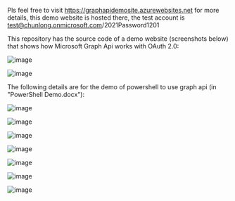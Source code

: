 Pls feel free to visit https://graphapidemosite.azurewebsites.net for more details, this demo website is hosted there, the test account is test@chunlong.onmicrosoft.com/2021Password1201 

This repository has the source code of a demo website (screenshots below) that shows how Microsoft Graph Api works with OAuth 2.0: 

![image](https://user-images.githubusercontent.com/9314578/143471539-d08da3ce-6b23-457a-b04a-27480d47800f.png)

![image](https://user-images.githubusercontent.com/9314578/143471433-768b8070-47fc-448e-9cdf-a8ffd09c2972.png)

The following details are for the demo of powershell to use graph api (in "PowerShell Demo.docx"): 

![image](https://user-images.githubusercontent.com/9314578/143477034-7ff31d35-ef2a-44a7-9c32-fe690ba63c4c.png)

![image](https://user-images.githubusercontent.com/9314578/143477049-7047a215-5685-4a92-8104-d88cd827b771.png)

![image](https://user-images.githubusercontent.com/9314578/143477070-82243378-e68d-4260-8b5a-7222b47a766a.png)

![image](https://user-images.githubusercontent.com/9314578/143477095-713743f3-c6f8-4aeb-8469-8a4a2b0383be.png)

![image](https://user-images.githubusercontent.com/9314578/143477109-315ff1b5-416b-4c42-a2aa-a37622d03cd0.png)

![image](https://user-images.githubusercontent.com/9314578/143477142-6e840e99-8f24-4e53-9cdb-19dc94d2760c.png)

![image](https://user-images.githubusercontent.com/9314578/143477162-97588579-9277-41f5-b54f-58a80f0b24f2.png)
